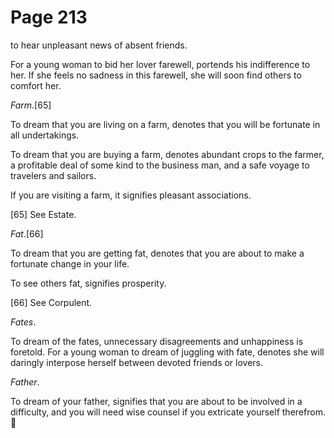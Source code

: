 # Page 213
to hear unpleasant news of absent friends.


For a young woman to bid her lover farewell, portends his
indifference to her. If she feels no sadness in this farewell,
she will soon find others to comfort her.


_Farm_.[65]


To dream that you are living on a farm, denotes that you will be fortunate
in all undertakings.


To dream that you are buying a farm, denotes abundant crops to the farmer,
a profitable deal of some kind to the business man, and a safe voyage
to travelers and sailors.


If you are visiting a farm, it signifies pleasant associations.



[65] See Estate.


_Fat_.[66]


To dream that you are getting fat, denotes that you are about to make
a fortunate change in your life.


To see others fat, signifies prosperity.



[66] See Corpulent.


_Fates_.


To dream of the fates, unnecessary disagreements and unhappiness is foretold.
For a young woman to dream of juggling with fate, denotes she will daringly
interpose herself between devoted friends or lovers.


_Father_.


To dream of your father, signifies that you are about to be
involved in a difficulty, and you will need wise counsel if you
extricate yourself therefrom.

